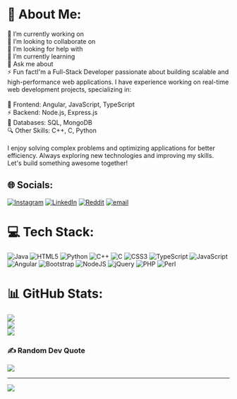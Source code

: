 # 💫 About Me:
🔭 I’m currently working on<br>👯 I’m looking to collaborate on<br>🤝 I’m looking for help with<br>🌱 I’m currently learning<br>💬 Ask me about<br>⚡ Fun factI'm a Full-Stack Developer passionate about building scalable and high-performance web applications. I have experience working on real-time web development projects, specializing in:<br><br>🚀 Frontend: Angular, JavaScript, TypeScript<br>⚡ Backend: Node.js, Express.js<br>💾 Databases: SQL, MongoDB<br>🔍 Other Skills: C++, C, Python<br><br>I enjoy solving complex problems and optimizing applications for better efficiency. Always exploring new technologies and improving my skills. Let's build something awesome together!


## 🌐 Socials:
[![Instagram](https://img.shields.io/badge/Instagram-%23E4405F.svg?logo=Instagram&logoColor=white)](https://instagram.com/dev_chan08) [![LinkedIn](https://img.shields.io/badge/LinkedIn-%230077B5.svg?logo=linkedin&logoColor=white)](https://linkedin.com/in/chandrakumar-s-b26368242) [![Reddit](https://img.shields.io/badge/Reddit-%23FF4500.svg?logo=Reddit&logoColor=white)](https://reddit.com/user/jonsnow_aka_chan) [![email](https://img.shields.io/badge/Email-D14836?logo=gmail&logoColor=white)](mailto:chandrakumar.developer@gmail.com) 

# 💻 Tech Stack:
![Java](https://img.shields.io/badge/java-%23ED8B00.svg?style=plastic&logo=openjdk&logoColor=white) ![HTML5](https://img.shields.io/badge/html5-%23E34F26.svg?style=plastic&logo=html5&logoColor=white) ![Python](https://img.shields.io/badge/python-3670A0?style=plastic&logo=python&logoColor=ffdd54) ![C++](https://img.shields.io/badge/c++-%2300599C.svg?style=plastic&logo=c%2B%2B&logoColor=white) ![C](https://img.shields.io/badge/c-%2300599C.svg?style=plastic&logo=c&logoColor=white) ![CSS3](https://img.shields.io/badge/css3-%231572B6.svg?style=plastic&logo=css3&logoColor=white) ![TypeScript](https://img.shields.io/badge/typescript-%23007ACC.svg?style=plastic&logo=typescript&logoColor=white) ![JavaScript](https://img.shields.io/badge/javascript-%23323330.svg?style=plastic&logo=javascript&logoColor=%23F7DF1E) ![Angular](https://img.shields.io/badge/angular-%23DD0031.svg?style=plastic&logo=angular&logoColor=white) ![Bootstrap](https://img.shields.io/badge/bootstrap-%238511FA.svg?style=plastic&logo=bootstrap&logoColor=white) ![NodeJS](https://img.shields.io/badge/node.js-6DA55F?style=plastic&logo=node.js&logoColor=white) ![jQuery](https://img.shields.io/badge/jquery-%230769AD.svg?style=plastic&logo=jquery&logoColor=white) ![PHP](https://img.shields.io/badge/php-%23777BB4.svg?style=plastic&logo=php&logoColor=white) ![Perl](https://img.shields.io/badge/perl-%2339457E.svg?style=plastic&logo=perl&logoColor=white)
# 📊 GitHub Stats:
![](https://github-readme-stats.vercel.app/api?username=Chan-08&theme=dark&hide_border=false&include_all_commits=true&count_private=true)<br/>
![](https://github-readme-streak-stats.herokuapp.com/?user=Chan-08&theme=dark&hide_border=false)<br/>
![](https://github-readme-stats.vercel.app/api/top-langs/?username=Chan-08&theme=dark&hide_border=false&include_all_commits=true&count_private=true&layout=compact)

### ✍️ Random Dev Quote
![](https://quotes-github-readme.vercel.app/api?type=horizontal&theme=radical)

---
[![](https://visitcount.itsvg.in/api?id=Chan-08&icon=0&color=0)](https://visitcount.itsvg.in)
